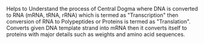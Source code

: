 Helps to Understand the process of Central Dogma where DNA is converted to RNA (mRNA, tRNA, rRNA) which is termed as "Transcription" then conversion of RNA to Polypeptides or Proteins is termed as "Translation".
Converts given DNA template strand into mRNA then it converts itself to proteins with major details such as weights and amino acid sequences.
